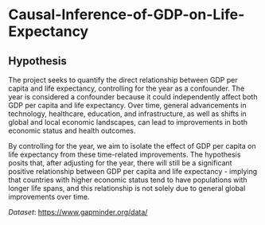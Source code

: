 # Causal-Inference-of-GDP-on-Life-Expectancy

## Hypothesis
The project seeks to quantify the direct relationship between GDP per capita and life expectancy, controlling for the year as a confounder. The year is considered a confounder because it could independently affect both GDP per capita and life expectancy. Over time, general advancements in technology, healthcare, education, and infrastructure, as well as shifts in global and local economic landscapes, can lead to improvements in both economic status and health outcomes.

By controlling for the year, we aim to isolate the effect of GDP per capita on life expectancy from these time-related improvements. The hypothesis posits that, after adjusting for the year, there will still be a significant positive relationship between GDP per capita and life expectancy - implying that countries with higher economic status tend to have populations with longer life spans, and this relationship is not solely due to general global improvements over time.

*Dataset*: https://www.gapminder.org/data/
